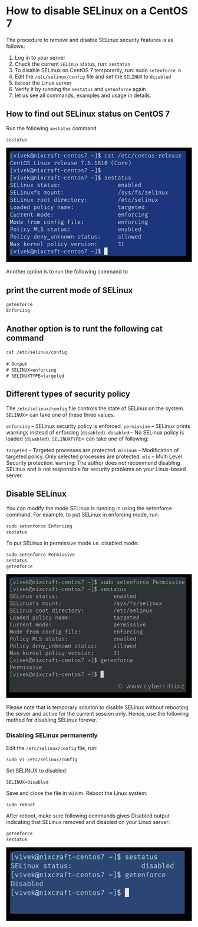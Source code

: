 # How to disable SELinux on a CentOS 7

The procedure to remove and disable SELinux security features is as follows:

1. Log in to your server
2. Check the current `SELinux` status, run: `sestatus`
3. To disable SELinux on CentOS 7 temporarily, run: sudo `setenforce 0`
4. Edit the `/etc/selinux/config` file and set the `SELINUX` to `disabled`
5. `Reboot` the Linux server
6. Verify it by running the `sestatus` and `getenforce` again
7. let us see all commands, examples and usage in details.

## How to find out SELinux status on CentOS 7

Run the following `sestatus` command

```shell
sestatus
```

![Check inline](selinux/Check-the-SELinux-Status.jpg)

Another option is to run the following command to

## print the current mode of SELinux

```shell
getenforce
Enforcing
```

## Another option is to runt the following cat command

```shell
cat /etc/selinux/config

# Output
# SELINUX=enforcing
# SELINUXTYPE=targeted
```

## Different types of security policy

The `/etc/selinux/config` file controls the state of SELinux on the system. `SELINUX`= can take one of these three values:

`enforcing` – SELinux security policy is enforced.
`permissive` – SELinux prints warnings instead of enforcing (`disabled`).
`disabled` – No SELinux policy is loaded (`disabled`).
`SELINUXTYPE`= can take one of following:

`targeted` – Targeted processes are protected.
`minimum` – Modification of targeted policy. Only selected processes are protected.
`mls` – Multi Level Security protection.
`Warning`: The author does not recommend disabling SELinux and is not responsible for security problems on your Linux-based server

## Disable SELinux

You can modify the mode SELinux is running in using the setenforce command. For example, to put SELinux in enforcing mode, run:

```shell
sudo setenforce Enforcing
sestatus
```

To put SELinux in permissive mode i.e. disabled mode:

```shell
sudo setenforce Permissive
sestatus
getenforce
```

![Disable SELinux](selinux/How-to-Disable-SELinux-on-CentOS-7.jpg)

Please note that is temporary solution to disable SELinux without rebooting the server and active for the current session only. Hence, use the following method for disabling SELinux forever.

### Disabling SELinux permanently

Edit the `/etc/selinux/config` file, run:

```shell
sudo vi /etc/selinux/config
````

Set SELINUX to disabled:

```shell
SELINUX=disabled
```

Save and close the file in vi/vim. Reboot the Linux system:

```shell
sudo reboot
```

After reboot, make sure following commands gives Disabled output indicating that SELinux removed and disabled on your Linux server:

```shell
getenforce
sestatus
```

![Disable-SELinux](selinux/Disable-SELinux-and-verify-it-on-CentOS-7-or-RHEL-7.jpg)
